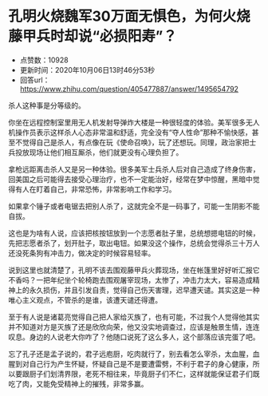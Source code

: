 # 孔明火烧魏军30万面无惧色，为何火烧藤甲兵时却说“必损阳寿”？
- 点赞数：10928
- 更新时间：2020年10月06日13时46分53秒
- 回答url：https://www.zhihu.com/question/405477887/answer/1495654792
<body>
 <p data-pid="Kytr6JYc">杀人这种事是分等级的。</p>
 <p data-pid="KrTofqOu">你坐在远程控制室里用无人机发射导弹炸大楼是一种很轻度的体验。美军很多无人机操作员表示这样杀人心态非常温和舒适，完全没有“夺人性命”那种不愉快感，甚至不觉得自己是杀人，有点像在玩《使命召唤》，玩了还想玩。同理，政治家把士兵投放现场让他们相互厮杀，他们就更没有心理负担了。</p>
 <p data-pid="8cOMzbBp">拿枪远距离击杀人又是另一种体验。很多美军士兵杀人后对自己造成了终身伤害，回美国之后可能得去接受心理治疗，也不一定能治好，经常在梦中惊醒，黑暗中觉得有人在盯着自己，非常恐怖，非常影响工作和学习。</p>
 <p data-pid="6feo6etj">如果拿个锤子或者电锯去把别人杀了，这就完全不是一码事了，可能一生阴影不能自拔。</p>
 <p data-pid="1xYIElRV">这也是为啥有人说，应该把核按钮放到一个志愿者肚子里，总统想摁电钮的时候，先把志愿者杀了，划开肚子，取出电钮。如果没这个操作，总统会觉得杀三十万人还没死条狗有冲击力，做决定的时候容易轻率。</p>
 <p data-pid="QBez7HB_">说到这里也就清楚了，孔明不该去围观藤甲兵火葬现场，坐在帐篷里好好听汇报它不香吗？一把年纪坐个轮椅跑去围观屠宰现场，太惨了，冲击力太大，容易造成精神上的永久损伤，并且引发自责，觉得自己伤天害理，迟早遭天谴。其实这是一种唯心主义观点，不管杀的是谁，该遭天谴还得遭。</p>
 <p data-pid="HgRU_mhz">至于有人说是诸葛亮觉得自己把人家给灭族了，也有可能，不过我个人觉得他其实并不知道对方是灭族了还是欣欣向荣，他又没实地调查过，应该是触景生情，连连叹息。身边的人说老大你咋了？他随口说死了这么多人，这个部落应该完蛋了吧。</p>
 <p data-pid="WJWMRJen">忘了孔子还是孟子说的，君子远庖厨，吃肉就行了，别去看怎么宰杀，太血腥，血腥到对自己行为产生怀疑，怀疑自己是不是要遭雷劈，不利于君子的身心健康，所以要跟厨子们划清界限，老死不相往来，毕竟厨子们不仁，这样就能保证君子们既吃了肉，又能免受精神上的摧残，非常多赢。</p>
</body>